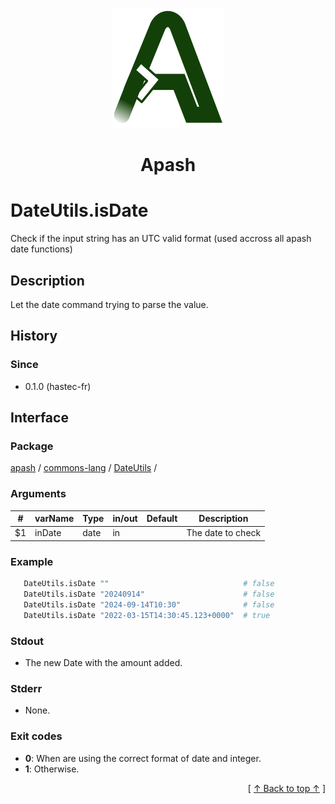 
<div align='center' id='apash-top'>
  <a href='https://github.com/hastec-fr/apash'>
    <img alt='apash-logo' src='../../../../../../assets/apash-logo.svg'/>
  </a>

  # Apash
</div>


# DateUtils.isDate
Check if the input string has an UTC valid format (used accross all apash date functions)
## Description
   Let the date command trying to parse the value.

## History
### Since
  * 0.1.0 (hastec-fr)

## Interface
### Package
<!-- apash.packageBegin -->
[apash](../../../apash.md) / [commons-lang](../../commons-lang.md) / [DateUtils](../DateUtils.md) / 
<!-- apash.packageEnd -->

### Arguments
 | #      | varName        | Type          | in/out   | Default    | Description                           |
 |--------|----------------|---------------|----------|------------|---------------------------------------|
 | $1     | inDate         | date          | in       |            | The date to check                     |

### Example
 ```bash
    DateUtils.isDate ""                              # false
    DateUtils.isDate "20240914"                      # false
    DateUtils.isDate "2024-09-14T10:30"              # false
    DateUtils.isDate "2022-03-15T14:30:45.123+0000"  # true
 ```

### Stdout
  * The new Date with the amount added.
### Stderr
  * None.

### Exit codes
  * **0**: When are using the correct format of date and integer.
  * **1**: Otherwise.

  <div align='right'>[ <a href='#apash-top'>↑ Back to top ↑</a> ]</div>

